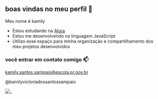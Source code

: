 ## boas vindas no meu perfil 🖤

Meu nome é kamily

- Estou estudando na [Alura](https://www.alura.com.br)
- Estou me desenvolvendo na linguagem JavaScript
- Utilizo esse espaço para minha organização e compartilhamento dos meu projetos desenvolvidos

 ### você entrar em contato comigo 📫

kamily.santos.sampaio@escola.pr.gov.br

@kamilyvictoriadossantossampaio

![_](https://media1.tenor.com/m/objxyt0pv9IAAAAC/sakura-haruno.gif)
